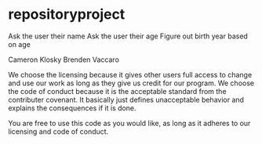# repositoryproject

Ask the user their name
Ask the user their age
Figure out birth year based on age

Cameron Klosky
Brenden Vaccaro

We choose the licensing because it gives other users full access to change and use our work as long as they give us credit for our program.
We choose the code of conduct because it is the acceptable standard from the contributer covenant. It basically just defines unacceptable behavior and explains the consequences if it is done. 

You are free to use this code as you would like, as long as it adheres to our licensing and code of conduct.